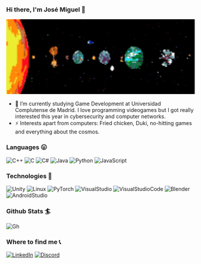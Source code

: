 ### Hi there, I'm José Miguel 👋

<img src="https://github.com/josemiguelvdz/josemiguelvdz/blob/main/header.png" width="850" height="200"/>

- 🔭 I’m currently studying Game Development at Universidad Complutense de Madrid. I love programming videogames but I got really interested this year in cybersecurity and computer networks.
- ⚡ Interests apart from computers: Fried chicken, Duki, no-hitting games and everything about the cosmos.


### Languages 😛

![C++](https://img.shields.io/badge/C%2B%2B-00599C?style=for-the-badge&logo=c%2B%2B&logoColor=white)
![C](https://img.shields.io/badge/C-008744?style=for-the-badge&logo=c&logoColor=white)
![C#](https://img.shields.io/badge/C%23-239120?style=for-the-badge&logo=c-sharp&logoColor=white)
![Java](https://img.shields.io/badge/Java-ED8B00?style=for-the-badge&logo=openjdk&logoColor=white)
![Python](https://img.shields.io/badge/Python-3776AB?style=for-the-badge&logo=python&logoColor=white)
![JavaScript](https://img.shields.io/badge/JavaScript-F7DF1E?style=for-the-badge&logo=javascript&logoColor=black)


### Technologies 👾

![Unity](https://img.shields.io/badge/Unity-100000?style=for-the-badge&logo=unity&logoColor=white)
![Linux](https://img.shields.io/badge/-Linux-3278EB?&style=for-the-badge&logo=Linux&logoColor=white)
![PyTorch](https://img.shields.io/badge/-PyTorch-D23232?&style=for-the-badge&logo=PyTorch&logoColor=white)
![VisualStudio](https://img.shields.io/badge/Visual_Studio-8806CE?style=for-the-badge&logo=visual%20studio&logoColor=white)
![VisualStudioCode](https://img.shields.io/badge/Visual_Studio_Code-0078D4?style=for-the-badge&logo=visual%20studio%20code&logoColor=white)
![Blender](https://img.shields.io/badge/blender-%23F5792A.svg?style=for-the-badge&logo=blender&logoColor=white)
![AndroidStudio](https://img.shields.io/badge/Android_Studio-3DDC84?style=for-the-badge&logo=android-studio&logoColor=white)


### Github Stats 🏄
![Gh](https://github-readme-stats.vercel.app/api?username=josemiguelvdz&show_icons=true&title_color=fff&icon_color=81ACF3&text_color=9f9f9f&bg_color=151515&count_private=true)

### Where to find me 📞
<a href="https://www.linkedin.com/in/josé-miguel-villacañas-973408253">![LinkedIn](https://img.shields.io/badge/linkedin-%230077B5.svg?style=for-the-badge&logo=linkedin&logoColor=white)</a>
<a href="https://www.discordapp.com/users/324609826770649091">![Discord](https://img.shields.io/badge/Discord-%235865F2.svg?style=for-the-badge&logo=discord&logoColor=white)</a>

